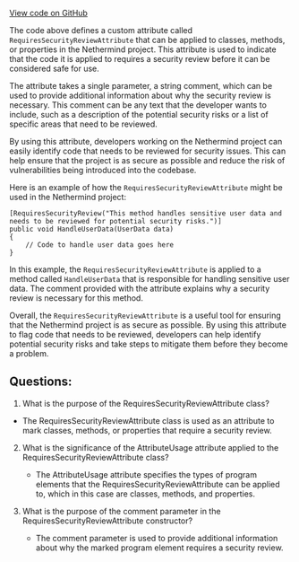 [View code on GitHub](https://github.com/NethermindEth/nethermind/src/Nethermind/Nethermind.Core/Attributes/RequiresSecurityReview.cs)

The code above defines a custom attribute called `RequiresSecurityReviewAttribute` that can be applied to classes, methods, or properties in the Nethermind project. This attribute is used to indicate that the code it is applied to requires a security review before it can be considered safe for use.

The attribute takes a single parameter, a string comment, which can be used to provide additional information about why the security review is necessary. This comment can be any text that the developer wants to include, such as a description of the potential security risks or a list of specific areas that need to be reviewed.

By using this attribute, developers working on the Nethermind project can easily identify code that needs to be reviewed for security issues. This can help ensure that the project is as secure as possible and reduce the risk of vulnerabilities being introduced into the codebase.

Here is an example of how the `RequiresSecurityReviewAttribute` might be used in the Nethermind project:

```
[RequiresSecurityReview("This method handles sensitive user data and needs to be reviewed for potential security risks.")]
public void HandleUserData(UserData data)
{
    // Code to handle user data goes here
}
```

In this example, the `RequiresSecurityReviewAttribute` is applied to a method called `HandleUserData` that is responsible for handling sensitive user data. The comment provided with the attribute explains why a security review is necessary for this method.

Overall, the `RequiresSecurityReviewAttribute` is a useful tool for ensuring that the Nethermind project is as secure as possible. By using this attribute to flag code that needs to be reviewed, developers can help identify potential security risks and take steps to mitigate them before they become a problem.
## Questions: 
 1. What is the purpose of the RequiresSecurityReviewAttribute class?
   - The RequiresSecurityReviewAttribute class is used as an attribute to mark classes, methods, or properties that require a security review.

2. What is the significance of the AttributeUsage attribute applied to the RequiresSecurityReviewAttribute class?
   - The AttributeUsage attribute specifies the types of program elements that the RequiresSecurityReviewAttribute can be applied to, which in this case are classes, methods, and properties.

3. What is the purpose of the comment parameter in the RequiresSecurityReviewAttribute constructor?
   - The comment parameter is used to provide additional information about why the marked program element requires a security review.